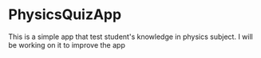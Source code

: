 # PhysicsQuizApp
This is a simple app that test student's knowledge in physics subject. I will be working on it to improve the app
